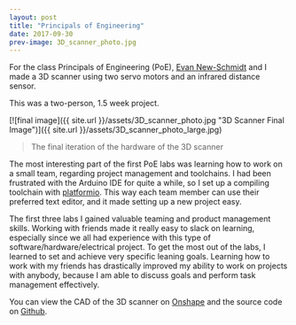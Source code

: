 ```yaml
---
layout: post
title: "Principals of Engineering"
date: 2017-09-30
prev-image: 3D_scanner_photo.jpg
---
```

For the class Principals of Engineering (PoE), [Evan New-Schmidt](http://chmidt.news) and I made a 3D scanner using two servo motors and an infrared distance sensor.

This was a two-person, 1.5 week project.

[![final image]({{ site.url }}/assets/3D_scanner_photo.jpg "3D Scanner Final Image")]({{ site.url }}/assets/3D_scanner_photo_large.jpg)

> The final iteration of the hardware of the 3D scanner

The most interesting part of the first PoE labs was learning how to work on a small team, regarding project management and toolchains. I had been frustrated with the Arduino IDE for quite a while, so I set up a compiling toolchain with [platformio](http://platformio.org/). This way each team member can use their preferred text editor, and it made setting up a new project easy.

The first three labs I gained valuable teaming and product management skills. Working with friends made it really easy to slack on learning, especially since we all had experience with this type of software/hardware/electrical project. To get the most out of the labs, I learned to set and achieve very specific leaning goals. Learning how to work with my friends has drastically improved my ability to work on projects with anybody, because I am able to discuss goals and perform task management effectively.

You can view the CAD of the 3D scanner on [Onshape](https://cad.onshape.com/documents/56eb62590c3c78e3107526b5/w/1808d69d7f6f09bc0228630a/e/8586b0f6085399d8d7918128) and the source code on [Github](https://github.com/newsch/threed_scanner_poe).
